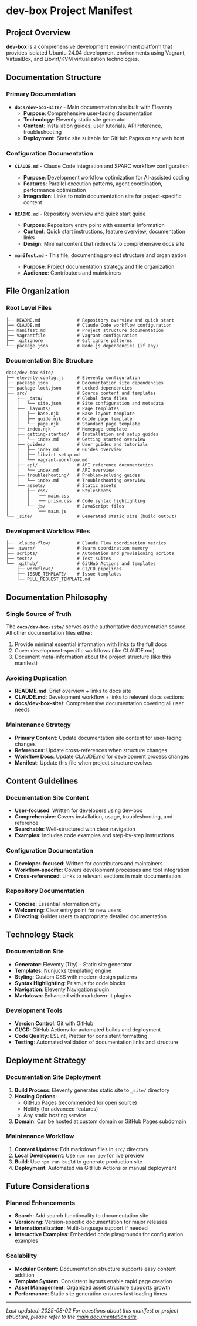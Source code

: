 # dev-box Project Manifest

## Project Overview

**dev-box** is a comprehensive development environment platform that provides
isolated Ubuntu 24.04 development environments using Vagrant, VirtualBox, and
Libvirt/KVM virtualization technologies.

## Documentation Structure

### Primary Documentation

- **`docs/dev-box-site/`** - Main documentation site built with Eleventy
  - **Purpose**: Comprehensive user-facing documentation
  - **Technology**: Eleventy static site generator
  - **Content**: Installation guides, user tutorials, API reference,
    troubleshooting
  - **Deployment**: Static site suitable for GitHub Pages or any web host

### Configuration Documentation

- **`CLAUDE.md`** - Claude Code integration and SPARC workflow configuration
  - **Purpose**: Development workflow optimization for AI-assisted coding
  - **Features**: Parallel execution patterns, agent coordination, performance
    optimization
  - **Integration**: Links to main documentation site for project-specific
    content

- **`README.md`** - Repository overview and quick start guide
  - **Purpose**: Repository entry point with essential information
  - **Content**: Quick start instructions, feature overview, documentation links
  - **Design**: Minimal content that redirects to comprehensive docs site

- **`manifest.md`** - This file, documenting project structure and organization
  - **Purpose**: Project documentation strategy and file organization
  - **Audience**: Contributors and maintainers

## File Organization

### Root Level Files

```
├── README.md              # Repository overview and quick start
├── CLAUDE.md              # Claude Code workflow configuration
├── manifest.md            # Project structure documentation
├── Vagrantfile            # Vagrant configuration
├── .gitignore             # Git ignore patterns
└── package.json           # Node.js dependencies (if any)
```

### Documentation Site Structure

```
docs/dev-box-site/
├── eleventy.config.js     # Eleventy configuration
├── package.json           # Documentation site dependencies
├── package-lock.json      # Locked dependencies
├── src/                   # Source content and templates
│   ├── _data/             # Global data files
│   │   └── site.json      # Site configuration and metadata
│   ├── _layouts/          # Page templates
│   │   ├── base.njk       # Base layout template
│   │   ├── guide.njk      # Guide page template
│   │   └── page.njk       # Standard page template
│   ├── index.njk          # Homepage template
│   ├── getting-started/   # Installation and setup guides
│   │   └── index.md       # Getting started overview
│   ├── guides/            # User guides and tutorials
│   │   ├── index.md       # Guides overview
│   │   ├── libvirt-setup.md
│   │   └── vagrant-workflow.md
│   ├── api/               # API reference documentation
│   │   └── index.md       # API overview
│   ├── troubleshooting/   # Problem-solving guides
│   │   └── index.md       # Troubleshooting overview
│   └── assets/            # Static assets
│       ├── css/           # Stylesheets
│       │   ├── main.css
│       │   └── prism.css  # Code syntax highlighting
│       └── js/            # JavaScript files
│           └── main.js
└── _site/                 # Generated static site (build output)
```

### Development Workflow Files

```
├── .claude-flow/          # Claude Flow coordination metrics
├── .swarm/                # Swarm coordination memory
├── scripts/               # Automation and provisioning scripts
├── tests/                 # Test suites
└── .github/               # GitHub Actions and templates
    ├── workflows/         # CI/CD pipelines
    ├── ISSUE_TEMPLATE/    # Issue templates
    └── PULL_REQUEST_TEMPLATE.md
```

## Documentation Philosophy

### Single Source of Truth

The **`docs/dev-box-site/`** serves as the authoritative documentation source.
All other documentation files either:

1. Provide minimal essential information with links to the full docs
2. Cover development-specific workflows (like CLAUDE.md)
3. Document meta-information about the project structure (like this manifest)

### Avoiding Duplication

- **README.md**: Brief overview + links to docs site
- **CLAUDE.md**: Development workflow + links to relevant docs sections
- **docs/dev-box-site/**: Comprehensive documentation covering all user needs

### Maintenance Strategy

- **Primary Content**: Update documentation site content for user-facing changes
- **References**: Update cross-references when structure changes
- **Workflow Docs**: Update CLAUDE.md for development process changes
- **Manifest**: Update this file when project structure evolves

## Content Guidelines

### Documentation Site Content

- **User-focused**: Written for developers using dev-box
- **Comprehensive**: Covers installation, usage, troubleshooting, and reference
- **Searchable**: Well-structured with clear navigation
- **Examples**: Includes code examples and step-by-step instructions

### Configuration Documentation

- **Developer-focused**: Written for contributors and maintainers
- **Workflow-specific**: Covers development processes and tool integration
- **Cross-referenced**: Links to relevant sections in main documentation

### Repository Documentation

- **Concise**: Essential information only
- **Welcoming**: Clear entry point for new users
- **Directing**: Guides users to appropriate detailed documentation

## Technology Stack

### Documentation Site

- **Generator**: Eleventy (11ty) - Static site generator
- **Templates**: Nunjucks templating engine
- **Styling**: Custom CSS with modern design patterns
- **Syntax Highlighting**: Prism.js for code blocks
- **Navigation**: Eleventy Navigation plugin
- **Markdown**: Enhanced with markdown-it plugins

### Development Tools

- **Version Control**: Git with GitHub
- **CI/CD**: GitHub Actions for automated builds and deployment
- **Code Quality**: ESLint, Prettier for consistent formatting
- **Testing**: Automated validation of documentation links and structure

## Deployment Strategy

### Documentation Site Deployment

1. **Build Process**: Eleventy generates static site to `_site/` directory
2. **Hosting Options**:
   - GitHub Pages (recommended for open source)
   - Netlify (for advanced features)
   - Any static hosting service
3. **Domain**: Can be hosted at custom domain or GitHub Pages subdomain

### Maintenance Workflow

1. **Content Updates**: Edit markdown files in `src/` directory
2. **Local Development**: Use `npm run dev` for live preview
3. **Build**: Use `npm run build` to generate production site
4. **Deployment**: Automated via GitHub Actions or manual deployment

## Future Considerations

### Planned Enhancements

- **Search**: Add search functionality to documentation site
- **Versioning**: Version-specific documentation for major releases
- **Internationalization**: Multi-language support if needed
- **Interactive Examples**: Embedded code playgrounds for configuration examples

### Scalability

- **Modular Content**: Documentation structure supports easy content addition
- **Template System**: Consistent layouts enable rapid page creation
- **Asset Management**: Organized asset structure supports growth
- **Performance**: Static site generation ensures fast loading times

---

_Last updated: 2025-08-02_ _For questions about this manifest or project
structure, please refer to the [main documentation site](docs/dev-box-site/)._
